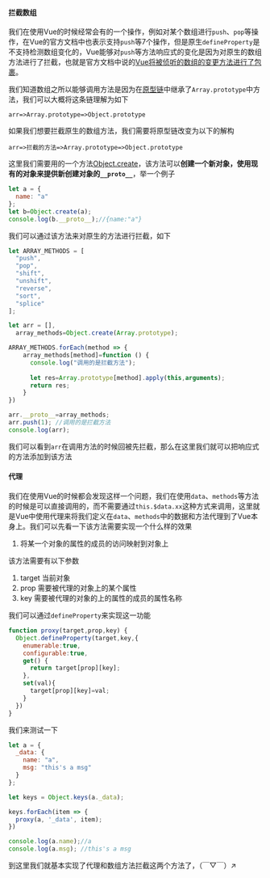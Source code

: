 #### 拦截数组

我们在使用Vue的时候经常会有的一个操作，例如对某个数组进行`push`、`pop`等操作，在Vue的官方文档中也表示支持`push`等7个操作，但是原生`defineProperty`是不支持检测数组变化的，Vue能够对`push`等方法响应式的变化是因为对原生的数组方法进行了拦截，也就是官方文档中说的[Vue将被侦听的数组的变更方法进行了包裹](https://cn.vuejs.org/v2/guide/list.html#变更方法)。

我们知道数组之所以能够调用方法是因为在[原型链](https://developer.mozilla.org/zh-CN/docs/Web/JavaScript/Inheritance_and_the_prototype_chain)中继承了`Array.prototype`中方法，我们可以大概将这条链理解为如下

```
arr=>Array.prototype=>Object.prototype
```

如果我们想要拦截原生的数组方法，我们需要将原型链改变为以下的解构

```
arr=>拦截的方法=>Array.prototype=>Object.prototype
```

这里我们需要用的一个方法[Object.create](https://developer.mozilla.org/zh-CN/docs/Web/JavaScript/Reference/Global_Objects/Object/create)，该方法可以**创建一个新对象，使用现有的对象来提供新创建对象的`__proto__`**，举一个例子

```javascript
let a = {
  name: "a"
};
let b=Object.create(a);
console.log(b.__proto__);//{name:"a"}
```

我们可以通过该方法来对原生的方法进行拦截，如下

```javascript
let ARRAY_METHODS = [
  "push",
  "pop",
  "shift",
  "unshift",
  "reverse",
  "sort",
  "splice"
];

let arr = [],
  array_methods=Object.create(Array.prototype);

ARRAY_METHODS.forEach(method => {
    array_methods[method]=function () {
      console.log("调用的是拦截方法");
      
      let res=Array.prototype[method].apply(this,arguments);
      return res;
    }
})

arr.__proto__=array_methods;
arr.push(1); //调用的是拦截方法
console.log(arr);
```

我们可以看到`arr`在调用方法的时候回被先拦截，那么在这里我们就可以把响应式的方法添加到该方法

#### 代理

我们在使用Vue的时候都会发现这样一个问题，我们在使用`data`、`methods`等方法的时候是可以直接调用的，而不需要通过`this.$data.xx`这种方式来调用，这里就是Vue中使用代理来将我们定义在`data`、`methods`中的数据和方法代理到了Vue本身上。我们可以先看一下该方法需要实现一个什么样的效果

1. 将某一个对象的属性的成员的访问映射到对象上

该方法需要有以下参数

1. target 当前对象
2. prop 需要被代理的对象上的某个属性
3. key 需要被代理的对象的上的属性的成员的属性名称

我们可以通过`defineProperty`来实现这一功能

```javascript
function proxy(target,prop,key) {
  Object.defineProperty(target,key,{
    enumerable:true,
    configurable:true,
    get() {
      return target[prop][key];
    },
    set(val){
      target[prop][key]=val;
    }
  })
}
```

我们来测试一下

```javascript
let a = {
  _data: {
    name: "a",
    msg: "this's a msg"
  }
};

let keys = Object.keys(a._data);

keys.forEach(item => {
  proxy(a, '_data', item);
})

console.log(a.name);//a
console.log(a.msg); //this's a msg
```

到这里我们就基本实现了代理和数组方法拦截这两个方法了，（￣▽￣）↗
